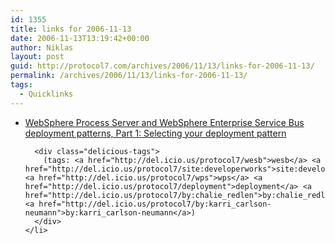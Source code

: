 ```yaml
---
id: 1355
title: links for 2006-11-13
date: 2006-11-13T13:19:42+00:00
author: Niklas
layout: post
guid: http://protocol7.com/archives/2006/11/13/links-for-2006-11-13/
permalink: /archives/2006/11/13/links-for-2006-11-13/
tags:
  - Quicklinks
---
```

<div class='microid-d18fc465b7489bbe1c128ba56ed97009f046cbeb'>
  <ul class="delicious">
    <li>
      <div class="delicious-link">
        <a href="http://www-128.ibm.com/developerworks/websphere/library/techarticles/0610_redlin/0610_redlin.html">WebSphere Process Server and WebSphere Enterprise Service Bus deployment patterns, Part 1: Selecting your deployment pattern</a>
      </div>
      
      <div class="delicious-tags">
        (tags: <a href="http://del.icio.us/protocol7/wesb">wesb</a> <a href="http://del.icio.us/protocol7/site:developerworks">site:developerworks</a> <a href="http://del.icio.us/protocol7/wps">wps</a> <a href="http://del.icio.us/protocol7/deployment">deployment</a> <a href="http://del.icio.us/protocol7/by:chalie_redlen">by:chalie_redlen</a> <a href="http://del.icio.us/protocol7/by:karri_carlson-neumann">by:karri_carlson-neumann</a>)
      </div>
    </li>
  </ul>
</div>